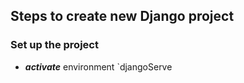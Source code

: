 ## Steps to create new Django project
### Set up the project
* ___activate___ environment `djangoServe
<!--stackedit_data:
eyJoaXN0b3J5IjpbLTE5OTIzODUxODZdfQ==
-->